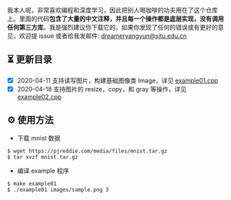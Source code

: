我本人呢，非常喜欢编程和深度学习，因此把别人喝咖啡的功夫用在了这个仓库上。里面的代码**包含了大量的中文注释，并且每一个操作都是底层实现，没有调用任何第三方库**。我是强烈建议你下载它的，如果你发现了任何的错误或有更好的意见，欢迎提 issue 或者给我发邮件: dreameryangyun@sjtu.edu.cn

⏳ 更新目录
--------------------

- [x] 2020-04-11 支持读写图片，构建基础图像类 Image，详见 [example01.cpp](https://github.com/YunYang1994/yynet/blob/master/examples/example01.cpp)
- [x] 2020-04-18 支持图片的 resize，copy，和 gray 等操作，详见 [example02.cpp](https://github.com/YunYang1994/yynet/blob/master/examples/example02.cpp)

⚙️ 使用方法
--------------------

- 下载 mnist 数据
```bashrc
$ wget https://pjreddie.com/media/files/mnist.tar.gz
$ tar xvzf mnist.tar.gz
```
- 编译 example 程序
```bashrc
$ make example01
$ ./example01 images/sample.png 3
```
